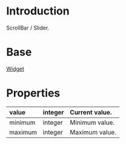 # Introduction #

ScrollBar / Slider.

# Base #

[Widget](BranchTypesUiWidget.md)

# Properties #

| value | integer | Current value. |
|:------|:--------|:---------------|
| minimum | integer | Minimum value. |
| maximum | integer | Maximum value. |